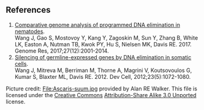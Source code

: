 
References
--------

1. [Comparative genome analysis of programmed DNA elimination in nematodes](https://europepmc.org/article/med/34313993).\
Wang J, Gao S, Mostovoy Y, Kang Y, Zagoskin M, Sun Y, Zhang B, White LK, Easton A, Nutman TB, Kwok PY, Hu S, Nielsen MK, Davis RE. 2017. Genome Res, 2017;27(12):2001-2014.
2. [Silencing of germline-expressed genes by DNA elimination in somatic cells](http://europepmc.org/article/MED/23123092).\
Wang J, Mitreva M, Berriman M, Thorne A, Magrini V, Koutsovoulos G, Kumar S, Blaxter ML, Davis RE. 2012. Dev Cell, 2012;23(5):1072-1080.

Picture credit: [File:Ascaris-suum.jpg](https://commons.wikimedia.org/wiki/File:Ascaris-suum.jpg) provided by Alan RE Walker. This file is licensed under the [Creative Commons](https://en.wikipedia.org/wiki/en:Creative_Commons) [Attribution-Share Alike 3.0 Unported](https://creativecommons.org/licenses/by-sa/3.0/deed.en) license. 

